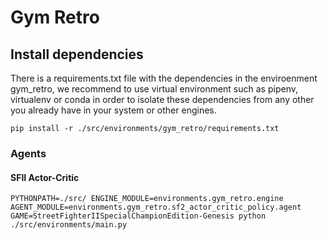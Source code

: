 Gym Retro
===

## Install dependencies

There is a requirements.txt file with the dependencies in the enviroenment gym_retro, we recommend to use virtual environment such as pipenv, virtualenv or conda in order to isolate these dependencies from any other you already have in your system or other engines.

```
pip install -r ./src/environments/gym_retro/requirements.txt
```

### Agents

#### SFII Actor-Critic

```
PYTHONPATH=./src/ ENGINE_MODULE=environments.gym_retro.engine AGENT_MODULE=environments.gym_retro.sf2_actor_critic_policy.agent GAME=StreetFighterIISpecialChampionEdition-Genesis python ./src/environments/main.py
```
